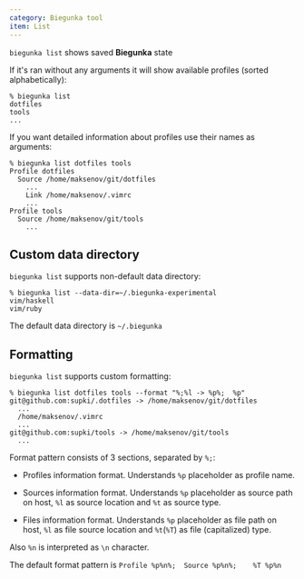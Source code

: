 ```yaml
---
category: Biegunka tool
item: List
---
```


`biegunka list` shows saved __Biegunka__ state

If it's ran without any arguments it will show available profiles (sorted alphabetically):

```shell
% biegunka list
dotfiles
tools
...
```

If you want detailed information about profiles use their names as arguments:

```shell
% biegunka list dotfiles tools
Profile dotfiles
  Source /home/maksenov/git/dotfiles
    ...
    Link /home/maksenov/.vimrc
    ...
Profile tools
  Source /home/maksenov/git/tools
    ...
```

## Custom data directory

`biegunka list` supports non-default data directory:

```shell
% biegunka list --data-dir=~/.biegunka-experimental
vim/haskell
vim/ruby
```

The default data directory is `~/.biegunka`

## Formatting

`biegunka list` supports custom formatting:

```shell
% biegunka list dotfiles tools --format "%;%l -> %p%;  %p"
git@github.com:supki/.dotfiles -> /home/maksenov/git/dotfiles
  ...
  /home/maksenov/.vimrc
  ...
git@github.com:supki/tools -> /home/maksenov/git/tools
  ...
```

Format pattern consists of 3 sections, separated by `%;`:

  * Profiles information format. Understands `%p` placeholder as profile name.

  * Sources information format. Understands `%p` placeholder as
      source path on host, `%l` as source location and `%t` as source type.

  * Files information format. Understands `%p` placeholder as
      file path on host, `%l` as file source location and `%t`(`%T`) as file (capitalized) type.

Also `%n` is interpreted as `\n` character.

The default format pattern is `Profile %p%n%;  Source %p%n%;    %T %p%n`

